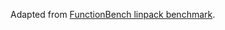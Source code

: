Adapted from [FunctionBench linpack benchmark](https://github.com/ddps-lab/serverless-faas-workbench/tree/master/aws/cpu-memory/linpack).
